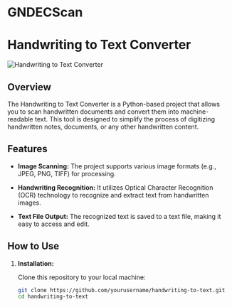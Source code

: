 # GNDECScan

# Handwriting to Text Converter

![Handwriting to Text Converter](handwriting.png)

## Overview

The Handwriting to Text Converter is a Python-based project that allows you to scan handwritten documents and convert them into machine-readable text. This tool is designed to simplify the process of digitizing handwritten notes, documents, or any other handwritten content.

## Features

- **Image Scanning:** The project supports various image formats (e.g., JPEG, PNG, TIFF) for processing.

- **Handwriting Recognition:** It utilizes Optical Character Recognition (OCR) technology to recognize and extract text from handwritten images.

- **Text File Output:** The recognized text is saved to a text file, making it easy to access and edit.

## How to Use

1. **Installation:**

   Clone this repository to your local machine:

   ```bash
   git clone https://github.com/yourusername/handwriting-to-text.git
   cd handwriting-to-text

